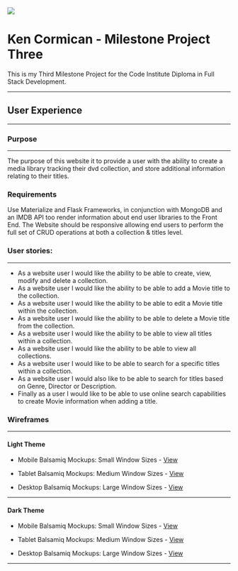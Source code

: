 <img src="https://codeinstitute.s3.amazonaws.com/fullstack/ci_logo_small.png" style="margin: 0;">


# Ken Cormican - Milestone Project Three

This is my Third Milestone Project for the Code Institute Diploma in Full Stack Development.

--------

## User Experience
--------

### Purpose
--------
The purpose of this website it to provide a user with the ability to create a media library tracking their dvd collection, and store additional information relating to their titles.

### Requirements

Use Materialize and Flask Frameworks, in conjunction with MongoDB and an IMDB API too render information about end user libraries to the Front End.
The Website should be responsive allowing end users to perform the full set of CRUD operations at both a collection & titles level.

### User stories:
--------
* As a website user I would like the ability to be able to create, view, modify and delete a collection.
* As a website user I would like the ability to be able to add a Movie title to the collection.
* As a website user I would like the ability to be able to edit a Movie title within the collection.
* As a website user I would like the ability to be able to delete a Movie title from the collection.
* As a website user I would like the ability to be able to view all titles within a collection.
* As a website user I would like the ability to be able to view all collections.
* As a website user I would like to be able to search for a specific titles within a collection.
* As a website user I would also like to be able to search for titles based on Genre, Director or Description.
* Finally as a user I would like to be able to use online search capabilities to create Movie information when adding a title.


### Wireframes

--------
####  Light Theme

- Mobile Balsamiq Mockups: Small Window Sizes - [View](assets/wireframes/lightTheme/mobileOnlyWireframes_lightTheme.JPG)

- Tablet Balsamiq Mockups: Medium Window Sizes - [View](assets/wireframes/lightTheme/tabletOnlyWireframes_lightTheme.JPG)

- Desktop Balsamiq Mockups: Large Window Sizes - [View](assets/wireframes/lightTheme/desktopOnlyWireframes_lightTheme.JPG)


--------
####  Dark Theme

- Mobile Balsamiq Mockups: Small Window Sizes - [View](assets/wireframes/darkTheme/mobileOnlyWireframes_darkTheme.JPG)

- Tablet Balsamiq Mockups: Medium Window Sizes - [View](assets/wireframes/darkTheme/tabletOnlyWireframes_darkTheme.JPG)

- Desktop Balsamiq Mockups: Large Window Sizes - [View](assets/wireframes/darkTheme/desktopOnlyWireframes_darkTheme.JPG)

--------

